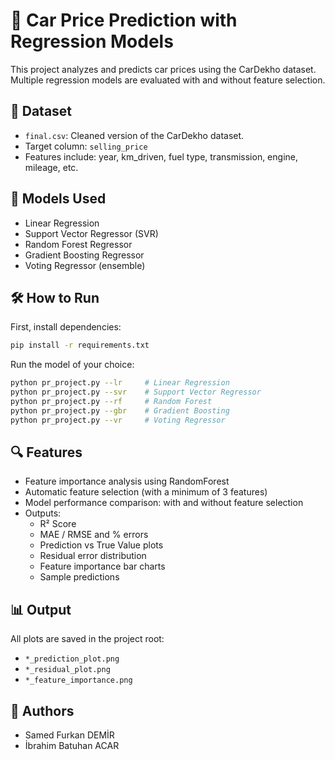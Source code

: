 # 🚗 Car Price Prediction with Regression Models

This project analyzes and predicts car prices using the CarDekho dataset. Multiple regression models are evaluated with and without feature selection.

## 📁 Dataset

- `final.csv`: Cleaned version of the CarDekho dataset.
- Target column: `selling_price`
- Features include: year, km_driven, fuel type, transmission, engine, mileage, etc.

## 🧠 Models Used

- Linear Regression
- Support Vector Regressor (SVR)
- Random Forest Regressor
- Gradient Boosting Regressor
- Voting Regressor (ensemble)

## 🛠️ How to Run

First, install dependencies:

```bash
pip install -r requirements.txt
```

Run the model of your choice:

```bash
python pr_project.py --lr     # Linear Regression
python pr_project.py --svr    # Support Vector Regressor
python pr_project.py --rf     # Random Forest
python pr_project.py --gbr    # Gradient Boosting
python pr_project.py --vr     # Voting Regressor
```

## 🔍 Features

- Feature importance analysis using RandomForest
- Automatic feature selection (with a minimum of 3 features)
- Model performance comparison: with and without feature selection
- Outputs:
  - R² Score
  - MAE / RMSE and % errors
  - Prediction vs True Value plots
  - Residual error distribution
  - Feature importance bar charts
  - Sample predictions

## 📊 Output

All plots are saved in the project root:
- `*_prediction_plot.png`
- `*_residual_plot.png`
- `*_feature_importance.png`

## 📎 Authors

- Samed Furkan DEMİR
- İbrahim Batuhan ACAR
